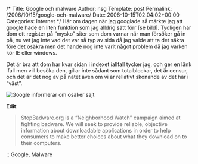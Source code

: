 /*
 Title: Google och malware
 Author: nsg
 Template: post
 Permalink: /2006/10/15/google-och-malware/
 Date: 2006-10-15T02:04:02+00:00
 Categories: Internet
*/
Här om dagen när jag googlade så märkte jag att google hade en liten funktion som jag alldrig sätt förr [se bild]. Tydligen har dom ett register på &#8220;mysko&#8221; siter som dom varnar när man försöker gå in på, nu vet jag inte vad det var så typ av sida då jag valde att ta det säkra före det osäkra men det hande nog inte varit något problem då jag varken kör IE eller windows.

Det är bra att dom har kvar sidan i indexet iallfall tycker jag, och ger en länk ifall men vill besöka den, gillar inte sådant som totalblockar, det är censur, och det är det nog av på nätet även om vi är rellativt skonande av det här i &#8220;väst&#8221;.

<img id="image115" src="http://www.junkpile.se/%7Es/wordpress/wp-content/uploads/google-malware.png" alt="Google informerar om osäker sajt" />

**Edit**:

> StopBadware.org is a &#8220;Neighborhood Watch&#8221; campaign aimed at fighting badware. We will seek to provide reliable, objective information about downloadable applications in order to help consumers to make better choices about what they download on to their computers.

:: Google, Malware

<small></small>